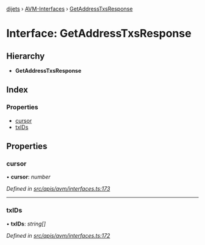 [dijets](../README.md) › [AVM-Interfaces](../modules/avm_interfaces.md) › [GetAddressTxsResponse](avm_interfaces.getaddresstxsresponse.md)

# Interface: GetAddressTxsResponse

## Hierarchy

* **GetAddressTxsResponse**

## Index

### Properties

* [cursor](avm_interfaces.getaddresstxsresponse.md#cursor)
* [txIDs](avm_interfaces.getaddresstxsresponse.md#txids)

## Properties

###  cursor

• **cursor**: *number*

*Defined in [src/apis/avm/interfaces.ts:173](https://github.com/Dijets-Inc/dijetsjs/blob/ca67b81/src/apis/avm/interfaces.ts#L173)*

___

###  txIDs

• **txIDs**: *string[]*

*Defined in [src/apis/avm/interfaces.ts:172](https://github.com/Dijets-Inc/dijetsjs/blob/ca67b81/src/apis/avm/interfaces.ts#L172)*
